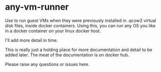 # any-vm-runner
Use to run guest VMs when they were previously installed in .qcow2 virtual disk files, inside docker containers.  Using this, you can run any OS you like in a docker container on your linux docker host.

I'll add more detail in time.

This is really just a holding place for more documentation and detail to be added later.
The meat of the documentation is on docker hub.

Please raise any questions or issues here.
